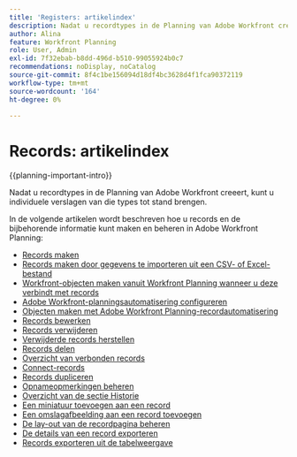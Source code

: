 ```yaml
---
title: 'Registers: artikelindex'
description: Nadat u recordtypes in de Planning van Adobe Workfront creeert kunt u individuele verslagen van die types tot stand brengen. In de volgende artikelen wordt beschreven hoe u records en de bijbehorende informatie kunt maken en beheren in Adobe Workfront Planning.
author: Alina
feature: Workfront Planning
role: User, Admin
exl-id: 7f32ebab-b8dd-496d-b510-99055924b0c7
recommendations: noDisplay, noCatalog
source-git-commit: 8f4c1be156094d18df4bc3628d4f1fca90372119
workflow-type: tm+mt
source-wordcount: '164'
ht-degree: 0%

---
```



# Records: artikelindex

<!--<span class="preview">The highlighted information on this page refers to functionality not yet generally available. It is available only in the Preview environment for all customers. After the monthly releases to Production, the same features are also available in the Production environment for customers who enabled fast releases. </span>   

<span class="preview">For information about fast releases, see [Enable or disable fast releases for your organization](/help/quicksilver/administration-and-setup/set-up-workfront/configure-system-defaults/enable-fast-release-process.md). </span>-->

{{planning-important-intro}}

Nadat u recordtypes in de Planning van Adobe Workfront creeert, kunt u individuele verslagen van die types tot stand brengen.

In de volgende artikelen wordt beschreven hoe u records en de bijbehorende informatie kunt maken en beheren in Adobe Workfront Planning:

* [Records maken](/help/quicksilver/planning/records/create-records.md)
* [Records maken door gegevens te importeren uit een CSV- of Excel-bestand](/help/quicksilver/planning/records/import-file-to-create-records.md)
* [Workfront-objecten maken vanuit Workfront Planning wanneer u deze verbindt met records](/help/quicksilver/planning/records/create-workfront-objects-from-workfront-planning.md)
* [Adobe Workfront-planningsautomatisering configureren](/help/quicksilver/planning/records/configure-automations-to-create-records.md)
* [Objecten maken met Adobe Workfront Planning-recordautomatisering](/help/quicksilver/planning/records/create-wf-objects-using-planning-automations.md)
* [Records bewerken](/help/quicksilver/planning/records/edit-records.md)
* [Records verwijderen](/help/quicksilver/planning/records/delete-records.md)
* [Verwijderde records herstellen](/help/quicksilver/planning/records/restore-deleted-records.md)
* [Records delen](/help/quicksilver/planning/records/share-records.md)
* [Overzicht van verbonden records](/help/quicksilver/planning/records/connected-records-overview.md)
* [Connect-records](/help/quicksilver/planning/records/connect-records.md)
* [Records dupliceren](/help/quicksilver/planning/records/copy-or-duplicate-records.md)
* [Opnameopmerkingen beheren](/help/quicksilver/planning/records/manage-record-comments.md)
* [Overzicht van de sectie Historie](/help/quicksilver/planning/records/history-section-overview.md)
* [Een miniatuur toevoegen aan een record](/help/quicksilver/planning/records/add-thumbnails-to-records.md)
* [Een omslagafbeelding aan een record toevoegen](/help/quicksilver/planning/records/add-a-cover-image-to-a-record.md)
* [De lay-out van de recordpagina beheren](/help/quicksilver/planning/records/manage-the-record-page.md)
* [De details van een record exporteren](/help/quicksilver/planning/records/export-the-record-page.md)
* [Records exporteren uit de tabelweergave](/help/quicksilver/planning/records/export-records-from-the-table-view.md)
